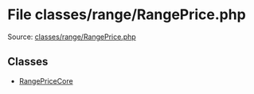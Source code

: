 File classes/range/RangePrice.php
=========

Source: [classes/range/RangePrice.php](https://github.com/PrestaShop/PrestaShop/blob/1.5.3.0/classes/range/RangePrice.php)


Classes
-------

* [RangePriceCore](class.RangePriceCore.md)

